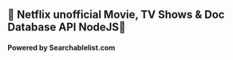 ## 🎥 Netflix unofficial Movie, TV Shows & Doc Database API NodeJS🍿 
#### Powered by Searchablelist.com